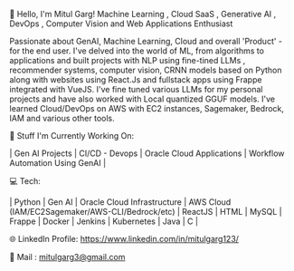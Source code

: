 👋 Hello, I'm Mitul Garg!
Machine Learning , Cloud SaaS , Generative AI , DevOps , Computer Vision and Web Applications Enthusiast 

Passionate about GenAI, Machine Learning, Cloud and overall 'Product' - for the end user. 
I've delved into the world of ML, from algorithms to applications and built projects with NLP using fine-tined LLMs , recommender systems, computer vision, CRNN models based on Python along with websites using React.Js and fullstack apps using Frappe integrated with VueJS. I've fine tuned various LLMs for my personal projects and have also worked with Local quantized GGUF models. I've learned Cloud/DevOps on AWS with EC2 instances, Sagemaker, Bedrock, IAM and various other tools. 

🔭 Stuff I'm Currently Working On:

| Gen AI Projects | CI/CD - Devops | Oracle Cloud Applications | Workflow Automation Using GenAI |

💻 Tech:

| Python | Gen AI | Oracle Cloud Infrastructure | AWS Cloud (IAM/EC2Sagemaker/AWS-CLI/Bedrock/etc) | ReactJS | HTML | MySQL | Frappe | Docker | Jenkins | Kubernetes | Java | C | 

🌐 LinkedIn Profile:
https://www.linkedin.com/in/mitulgarg123/

📧 Mail :
mitulgarg3@gmail.com
